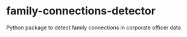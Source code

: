# family-connections-detector
Python package to detect family connections in corporate officer data
